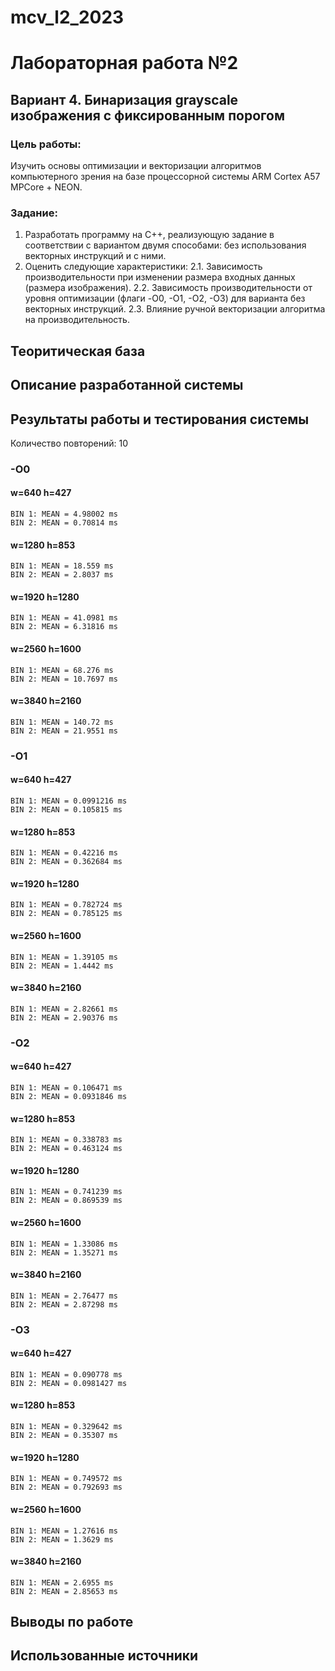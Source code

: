 # mcv_l2_2023
# Лабораторная работа №2
## Вариант 4. Бинаризация grayscale изображения с фиксированным порогом

### Цель работы:
Изучить основы оптимизации и векторизации алгоритмов компьютерного зрения на базе процессорной системы ARM Cortex A57 MPCore + NEON. 

### Задание:
1. Разработать программу на C++, реализующую задание в соответствии с вариантом двумя способами: без использования векторных инструкций и с ними.
2. Оценить следующие характеристики:
  2.1. Зависимость производительности при изменении размера входных данных (размера изображения).
  2.2. Зависимость производительности от уровня оптимизации (флаги -O0, -O1, -O2, -O3) для варианта без векторных инструкций.
  2.3. Влияние ручной векторизации алгоритма на производительность. 

## Теоритическая база

## Описание разработанной системы

## Результаты работы и тестирования системы

Количество повторений: 10

### -O0

#### w=640 h=427
```
BIN 1: MEAN = 4.98002 ms
BIN 2: MEAN = 0.70814 ms
```

#### w=1280 h=853
```
BIN 1: MEAN = 18.559 ms
BIN 2: MEAN = 2.8037 ms
```

#### w=1920 h=1280
```
BIN 1: MEAN = 41.0981 ms
BIN 2: MEAN = 6.31816 ms
```

#### w=2560 h=1600
```
BIN 1: MEAN = 68.276 ms
BIN 2: MEAN = 10.7697 ms
```

#### w=3840 h=2160
```
BIN 1: MEAN = 140.72 ms
BIN 2: MEAN = 21.9551 ms
```


### -O1

#### w=640 h=427
```
BIN 1: MEAN = 0.0991216 ms
BIN 2: MEAN = 0.105815 ms
```

#### w=1280 h=853
```
BIN 1: MEAN = 0.42216 ms
BIN 2: MEAN = 0.362684 ms
```

#### w=1920 h=1280
```
BIN 1: MEAN = 0.782724 ms
BIN 2: MEAN = 0.785125 ms
```

#### w=2560 h=1600
```
BIN 1: MEAN = 1.39105 ms
BIN 2: MEAN = 1.4442 ms
```

#### w=3840 h=2160
```
BIN 1: MEAN = 2.82661 ms
BIN 2: MEAN = 2.90376 ms
```

### -O2

#### w=640 h=427
```
BIN 1: MEAN = 0.106471 ms
BIN 2: MEAN = 0.0931846 ms
```

#### w=1280 h=853
```
BIN 1: MEAN = 0.338783 ms
BIN 2: MEAN = 0.463124 ms
```

#### w=1920 h=1280
```
BIN 1: MEAN = 0.741239 ms
BIN 2: MEAN = 0.869539 ms
```

#### w=2560 h=1600
```
BIN 1: MEAN = 1.33086 ms
BIN 2: MEAN = 1.35271 ms
```

#### w=3840 h=2160
```
BIN 1: MEAN = 2.76477 ms
BIN 2: MEAN = 2.87298 ms
```

### -O3

#### w=640 h=427
```
BIN 1: MEAN = 0.090778 ms
BIN 2: MEAN = 0.0981427 ms
```

#### w=1280 h=853
```
BIN 1: MEAN = 0.329642 ms
BIN 2: MEAN = 0.35307 ms
```

#### w=1920 h=1280
```
BIN 1: MEAN = 0.749572 ms
BIN 2: MEAN = 0.792693 ms
```

#### w=2560 h=1600
```
BIN 1: MEAN = 1.27616 ms
BIN 2: MEAN = 1.3629 ms
```

#### w=3840 h=2160
```
BIN 1: MEAN = 2.6955 ms
BIN 2: MEAN = 2.85653 ms
```

## Выводы по работе

## Использованные источники
